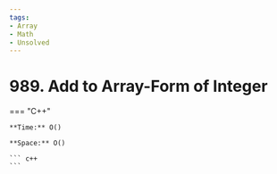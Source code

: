 ```yaml
---
tags:
- Array
- Math
- Unsolved
---
```



# 989. Add to Array-Form of Integer

=== "C++"

    **Time:** O()

    **Space:** O()

    ``` c++
    ```